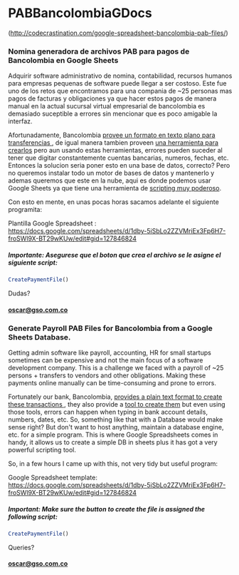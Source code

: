 # PABBancolombiaGDocs
(http://codecrastination.com/google-spreadsheet-bancolombia-pab-files/)

### Nomina generadora de archivos PAB para pagos de Bancolombia en Google Sheets

Adquirir software administrativo de nomina, contabilidad, recursos humanos para empresas pequenas de software puede llegar a ser costoso. Este fue uno de los retos que encontramos para una compania de ~25 personas mas pagos de facturas y obligaciones ya que hacer estos pagos de manera manual en la actual sucursal virtual empresarial de bancolombia es demasiado suceptible a errores sin mencionar que es poco amigable la interfaz.

Afortunadamente, Bancolombia [provee un formato en texto plano para transferencias ](http://www.grupobancolombia.com/contenidoCentralizado/corporativo/formatospdf/SVE/FormatoPagosPAB.pdf), de igual manera tambien proveen [una herramienta para crearlos](https://www.satbancolombia.com/FormaArchivos/pab.aspx) pero aun usando estas herramientas, errores pueden suceder al tener que digitar constantemente cuentas bancarias, numeros, fechas, etc. Entonces la solucion seria poner esto en una base de datos, correcto? Pero no queremos instalar todo un motor de bases de datos y mantenerlo y ademas queremos que este en la nube, aqui es donde podemos usar Google Sheets ya que tiene una herramienta de [scripting muy poderoso](https://developers.google.com/apps-script/reference/spreadsheet/?hl=en).

Con esto en mente, en unas pocas horas sacamos adelante el siguiente programita:

Plantilla Google Spreadsheet : https://docs.google.com/spreadsheets/d/1dby-5iSbLo2ZZVMriEx3Fp6H7-froSWl9X-BT29wKUw/edit#gid=127846824

##### Importante: Asegurese que el boton que crea el archivo se le asigne el siguiente script: 
```javascript
CreatePaymentFile()
```
Dudas?
#### oscar@gso.com.co

### Generate Payroll PAB Files for Bancolombia from a Google Sheets Database.

Getting admin software like payroll, accounting, HR for small startups sometimes can be expensive and not the main focus of a software development company. This is a challenge we faced with a payroll of ~25 persons + transfers to vendors and other obligations. Making these payments online manually can be time-consuming and prone to errors.

Fortunately our bank, Bancolombia, [provides a plain text format to create these transactions ](http://www.grupobancolombia.com/contenidoCentralizado/corporativo/formatospdf/SVE/FormatoPagosPAB.pdf), they also provide a [tool to create them](https://www.satbancolombia.com/FormaArchivos/pab.aspx) but even using those tools, errors can happen when typing in bank account details, numbers, dates, etc. So, something like that with a Database would make sense right? But don't want to host anything, maintain a database engine, etc. for a simple program. This is where Google Spreadsheets comes in handy, it allows us to create a simple DB in sheets plus it has got a very powerful scripting tool.

So, in a few hours I came up with this, not very tidy but useful program:

Google Spreadsheet template: https://docs.google.com/spreadsheets/d/1dby-5iSbLo2ZZVMriEx3Fp6H7-froSWl9X-BT29wKUw/edit#gid=127846824

##### Important: Make sure the button to create the file is assigned the following script: 
```javascript
CreatePaymentFile()
```
Queries?
#### oscar@gso.com.co
